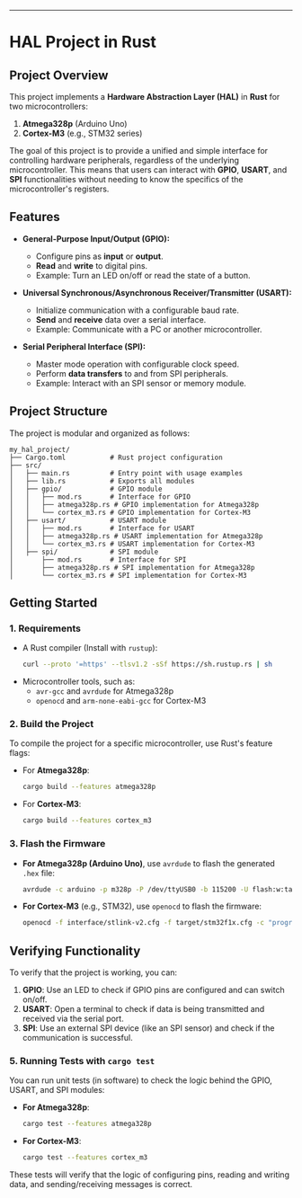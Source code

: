 ---

# **HAL Project in Rust**

## **Project Overview**
This project implements a **Hardware Abstraction Layer (HAL)** in **Rust** for two microcontrollers:
1. **Atmega328p** (Arduino Uno)
2. **Cortex-M3** (e.g., STM32 series)

The goal of this project is to provide a unified and simple interface for controlling hardware peripherals, regardless of the underlying microcontroller. This means that users can interact with **GPIO**, **USART**, and **SPI** functionalities without needing to know the specifics of the microcontroller's registers.

## **Features**
- **General-Purpose Input/Output (GPIO):**
  - Configure pins as **input** or **output**.
  - **Read** and **write** to digital pins.
  - Example: Turn an LED on/off or read the state of a button.

- **Universal Synchronous/Asynchronous Receiver/Transmitter (USART):**
  - Initialize communication with a configurable baud rate.
  - **Send** and **receive** data over a serial interface.
  - Example: Communicate with a PC or another microcontroller.

- **Serial Peripheral Interface (SPI):**
  - Master mode operation with configurable clock speed.
  - Perform **data transfers** to and from SPI peripherals.
  - Example: Interact with an SPI sensor or memory module.

## **Project Structure**
The project is modular and organized as follows:
```
my_hal_project/
├── Cargo.toml           # Rust project configuration
├── src/
│   ├── main.rs          # Entry point with usage examples
│   ├── lib.rs           # Exports all modules
│   ├── gpio/            # GPIO module
│   │   ├── mod.rs       # Interface for GPIO
│   │   ├── atmega328p.rs # GPIO implementation for Atmega328p
│   │   └── cortex_m3.rs # GPIO implementation for Cortex-M3
│   ├── usart/           # USART module
│   │   ├── mod.rs       # Interface for USART
│   │   ├── atmega328p.rs # USART implementation for Atmega328p
│   │   └── cortex_m3.rs # USART implementation for Cortex-M3
│   ├── spi/             # SPI module
│       ├── mod.rs       # Interface for SPI
│       ├── atmega328p.rs # SPI implementation for Atmega328p
│       └── cortex_m3.rs # SPI implementation for Cortex-M3
```

## **Getting Started**
### **1. Requirements**
- A Rust compiler (Install with `rustup`):  
  ```bash
  curl --proto '=https' --tlsv1.2 -sSf https://sh.rustup.rs | sh
  ```
- Microcontroller tools, such as:
  - `avr-gcc` and `avrdude` for Atmega328p
  - `openocd` and `arm-none-eabi-gcc` for Cortex-M3

### **2. Build the Project**
To compile the project for a specific microcontroller, use Rust's feature flags:

- For **Atmega328p**:
  ```bash
  cargo build --features atmega328p
  ```

- For **Cortex-M3**:
  ```bash
  cargo build --features cortex_m3
  ```

### **3. Flash the Firmware**
- **For Atmega328p (Arduino Uno)**, use `avrdude` to flash the generated `.hex` file:
  ```bash
  avrdude -c arduino -p m328p -P /dev/ttyUSB0 -b 115200 -U flash:w:target.hex:i
  ```
  
- **For Cortex-M3** (e.g., STM32), use `openocd` to flash the firmware:
  ```bash
  openocd -f interface/stlink-v2.cfg -f target/stm32f1x.cfg -c "program target.hex verify reset exit"
  ```

## **Verifying Functionality**
To verify that the project is working, you can:
1. **GPIO**: Use an LED to check if GPIO pins are configured and can switch on/off.
2. **USART**: Open a terminal to check if data is being transmitted and received via the serial port.
3. **SPI**: Use an external SPI device (like an SPI sensor) and check if the communication is successful.

### **5. Running Tests with `cargo test`**
You can run unit tests (in software) to check the logic behind the GPIO, USART, and SPI modules:
- **For Atmega328p**:
  ```bash
  cargo test --features atmega328p
  ```

- **For Cortex-M3**:
  ```bash
  cargo test --features cortex_m3
  ```

These tests will verify that the logic of configuring pins, reading and writing data, and sending/receiving messages is correct.

